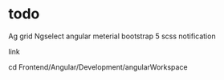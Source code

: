 # todo
Ag grid
Ngselect
angular meterial
bootstrap 5 scss
notification


link 

cd Frontend/Angular/Development/angularWorkspace
